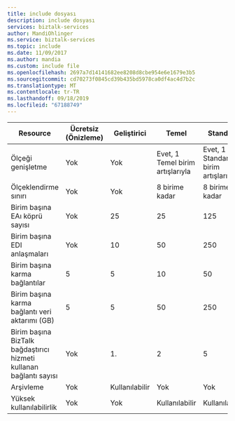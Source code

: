 ```yaml
---
title: include dosyası
description: include dosyası
services: biztalk-services
author: MandiOhlinger
ms.service: biztalk-services
ms.topic: include
ms.date: 11/09/2017
ms.author: mandia
ms.custom: include file
ms.openlocfilehash: 2697a7d14141682ee8208d8cbe954e6e1679e3b5
ms.sourcegitcommit: cd70273f0845cd39b435bd5978ca0df4ac4d7b2c
ms.translationtype: MT
ms.contentlocale: tr-TR
ms.lasthandoff: 09/18/2019
ms.locfileid: "67188749"
---
```

| Resource | Ücretsiz (Önizleme) | Geliştirici | Temel | Standart | Premium |
| --- | --- | --- | --- | --- | --- |
| Ölçeği genişletme |Yok |Yok |Evet, 1 Temel birim artışlarıyla |Evet, 1 Standart birim artışlarıyla |Evet, 1 Premium birim artışlarıyla |
| Ölçeklendirme sınırı |Yok |Yok |8 birime kadar |8 birime kadar |8 birime kadar |
| Birim başına EAı köprü sayısı |Yok |25 |25 |125 |500 |
| Birim başına EDI anlaşmaları |Yok |10 |50 |250 |1000 |
| Birim başına karma bağlantılar |5 |5 |10 |50 |100 |
| Birim başına karma bağlantı veri aktarımı (GB) |5 |5 |50 |250 |500 |
| Birim başına BizTalk bağdaştırıcı hizmeti kullanan bağlantı sayısı |Yok |1\. |2 |5 |25 |
| Arşivleme |Yok |Kullanılabilir |Yok |Yok |Kullanılabilir |
| Yüksek kullanılabilirlik |Yok |Yok |Kullanılabilir |Kullanılabilir |Kullanılabilir |

